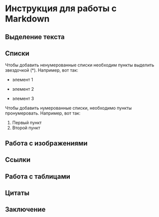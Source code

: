 #  Инструкция для работы с Markdown

## Выделение текста

## Списки

Чтобы добавить ненумерованные списки необходим пункты выделить звездочкой (*). Например, вот так:
* элемент 1
- элемент 2
* элемент 3

Чтобы добавить нумерованные списки, необходимо пункты пронумеровать. Например, вот так:
1. Первый пункт
2. Второй пункт

## Работа с изображениями

## Ссылки

## Работа с таблицами

## Цитаты

## Заключение